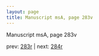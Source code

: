 ```yaml
---
layout: page
title: Manuscript msA, page 283v
---
```


Manuscript msA, page 283v

prev:  [283r](../283r) | next:  [284r](../284r)